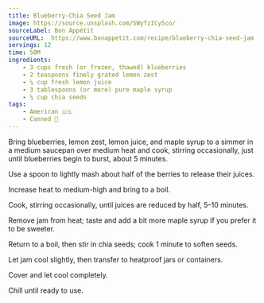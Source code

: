 ```yaml
---
title: Blueberry-Chia Seed Jam
image: https://source.unsplash.com/SWyfzICySco/
sourceLabel: Bon Appétit
sourceURL:  https://www.bonappetit.com/recipe/blueberry-chia-seed-jam
servings: 12
time: 50M
ingredients:
    - 3 cups fresh (or frozen, thawed) blueberries
    - 2 teaspoons finely grated lemon zest
    - ¼ cup fresh lemon juice
    - 3 tablespoons (or more) pure maple syrup
    - ¼ cup chia seeds
tags:
    - American 🇺🇸
    - Canned 🫙
---
```


Bring blueberries, lemon zest, lemon juice, and maple syrup to a simmer in a medium saucepan over medium heat and cook, stirring occasionally, just until blueberries begin to burst, about 5 minutes.

Use a spoon to lightly mash about half of the berries to release their juices.

Increase heat to medium-high and bring to a boil.

Cook, stirring occasionally, until juices are reduced by half, 5–10 minutes.

Remove jam from heat; taste and add a bit more maple syrup if you prefer it to be sweeter.

Return to a boil, then stir in chia seeds; cook 1 minute to soften seeds.

Let jam cool slightly, then transfer to heatproof jars or containers.

Cover and let cool completely.

Chill until ready to use.